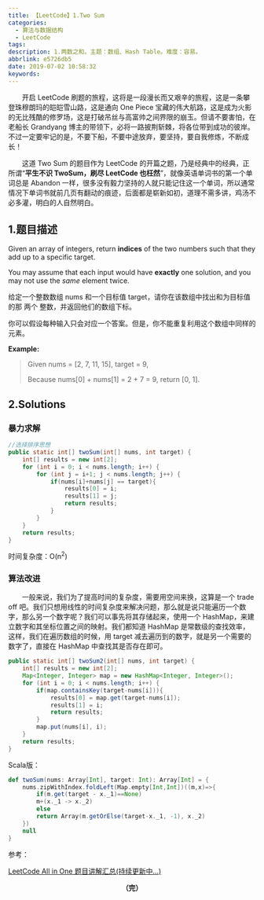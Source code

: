 ```yaml
---
title: 【LeetCode】1.Two Sum
categories:
  - 算法与数据结构
  - LeetCode
tags: 
description: 1.两数之和。主题：数组、Hash Table。难度：容易。
abbrlink: e5726db5
date: 2019-07-02 10:58:32
keywords:
---
```


　　开启 LeetCode 刷题的旅程，这将是一段漫长而又艰辛的旅程，这是一条攀登珠穆朗玛的皑皑雪山路，这是通向 One Piece 宝藏的伟大航路，这是成为火影的无比残酷的修罗场，这是打破吊丝与高富帅之间界限的崩玉。但请不要害怕，在老船长 Grandyang 博主的带领下，必将一路披荆斩棘，将各位带到成功的彼岸。不过一定要牢记的是，不要下船，不要中途放弃，要坚持，要自我修炼，不断成长！

　　这道 Two Sum 的题目作为 LeetCode 的开篇之题，乃是经典中的经典，正所谓“**平生不识 TwoSum，刷尽 LeetCode 也枉然**”，就像英语单词书的第一个单词总是 Abandon 一样，很多没有毅力坚持的人就只能记住这一个单词，所以通常情况下单词书就前几页有翻动的痕迹，后面都是崭新如初，道理不需多讲，鸡汤不必多灌，明白的人自然明白。

## 1.题目描述

Given an array of integers, return **indices** of the two numbers such that they add up to a specific target.

You may assume that each input would have **exactly** one solution, and you may not use the *same* element twice.

给定一个整数数组 nums 和一个目标值 target，请你在该数组中找出和为目标值的那 两个 整数，并返回他们的数组下标。

你可以假设每种输入只会对应一个答案。但是，你不能重复利用这个数组中同样的元素。

**Example:**

> Given nums = [2, 7, 11, 15], target = 9,
>
> Because nums[0] + nums[1] = 2 + 7 = 9,
> return [0, 1].

## 2.Solutions

### 暴力求解

~~~java
//选择排序思想
public static int[] twoSum(int[] nums, int target) {
    int[] results = new int[2];
    for (int i = 0; i < nums.length; i++) {
        for (int j = i+1; j < nums.length; j++) {
            if(nums[i]+nums[j] == target){
                results[0] = i;
                results[1] = j;
                return results;
            }
        }
    }
    return results;
}
~~~

时间复杂度：O(n<sup>2</sup>)

### 算法改进

　　一般来说，我们为了提高时间的复杂度，需要用空间来换，这算是一个 trade off 吧。我们只想用线性的时间复杂度来解决问题，那么就是说只能遍历一个数字，那么另一个数字呢？我们可以事先将其存储起来，使用一个 HashMap，来建立数字和其坐标位置之间的映射。我们都知道 HashMap 是常数级的查找效率，这样，我们在遍历数组的时候，用 target 减去遍历到的数字，就是另一个需要的数字了，直接在 HashMap 中查找其是否存在即可。

~~~java
public static int[] twoSum2(int[] nums, int target) {
    int[] results = new int[2];
    Map<Integer, Integer> map = new HashMap<Integer, Integer>();
    for (int i = 0; i < nums.length; i++) {
        if(map.containsKey(target-nums[i])){
            results[0] = map.get(target-nums[i]);
            results[1] = i;
            return results;
        }
        map.put(nums[i], i);
    }
    return results;
}
~~~

Scala版：

~~~scala
def twoSum(nums: Array[Int], target: Int): Array[Int] = {
    nums.zipWithIndex.foldLeft(Map.empty[Int,Int])((m,x)=>{
        if(m.get(target - x._1)==None)
        m+(x._1 -> x._2)
        else
        return Array(m.getOrElse(target-x._1, -1), x._2)
    })
    null
}
~~~

参考：

[LeetCode All in One 题目讲解汇总(持续更新中...)](https://www.cnblogs.com/grandyang/p/4606334.html)

<center><font style="font-weight:bold">（完）</font></center>